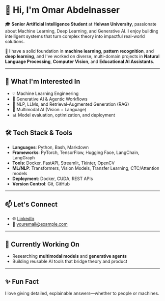 # 👋 Hi, I'm Omar Abdelnasser

🎓 **Senior Artificial Intelligence Student** at **Helwan University**, passionate about Machine Learning, Deep Learning, and Generative AI. I enjoy building intelligent systems that turn complex theory into impactful real-world solutions.

🔬 I have a solid foundation in **machine learning**, **pattern recognition**, and **deep learning**, and I've worked on diverse, multi-domain projects in **Natural Language Processing**, **Computer Vision**, and **Educational AI Assistants**.

---

## 🧠 What I'm Interested In
- 💡 Machine Learning Engineering
- 🤖 Generative AI & Agentic Workflows
- 🧾 NLP, LLMs, and Retrieval-Augmented Generation (RAG)
- 🎥 Multimodal AI (Vision + Language)
- 📊 Model evaluation, optimization, and deployment


## 🛠️ Tech Stack & Tools

- **Languages**: Python, Bash, Markdown  
- **Frameworks**: PyTorch, TensorFlow, Hugging Face, LangChain, LangGraph  
- **Tools**: Docker, FastAPI, Streamlit, Tkinter, OpenCV  
- **ML/NLP**: Transformers, Vision Models, Transfer Learning, CTC/Attention models  
- **Deployment**: Docker, CUDA, REST APIs  
- **Version Control**: Git, GitHub

---

## 📫 Let's Connect

- 🌐 [LinkedIn](https://www.linkedin.com/in/your-profile)  
- 📧 [youremail@example.com](mailto:youremail@example.com)  


---

## 📌 Currently Working On
- Researching **multimodal models** and **generative agents**
- Building reusable AI tools that bridge theory and product

---

## ✨ Fun Fact
I love giving detailed, explainable answers—whether to people or machines.

